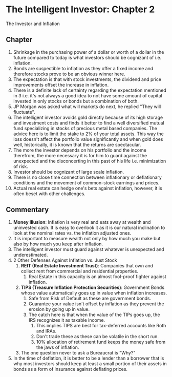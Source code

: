 # The Intelligent Investor: Chapter 2
The Investor and Inflation

## Chapter
1. Shrinkage in the purchasing power of a dollar or worth of a dollar in the future compared to today is what investors should be cognizant of i.e. inflation.
2. Bonds are suspectible to inflation as they offer a fixed income and therefore stocks prove to be an obvious winner here. 
3. The expectation is that with stock investments, the dividend and price improvements offset the increase in inflation. 
4. There is a definite lack of certainty regarding the expectation mentioned in 3 i.e. it's not always a good idea to not have some amount of capital invested in only stocks or bonds but a combination of both.
5. JP Morgan was asked what will markets do next, he replied "They will fluctuate".
6. The intelligent investor avoids gold directly because of its high storage and investment costs and finds it better to find a well diversified mutual fund specializing in stocks of precious metal based companies. The advice here is to limit the stake to 2% of your total assets. This way the loss doesn't affect the portfolio value significantly and when gold does well, historically, it is known that the returns are spectacular.
7. The more the investor depends on his portfolio and the income therefrom, the more necessary it is for him to guard against the unexpected and the disconcerting in this past of his life i.e. minimization of risk.
8. Investor should be cognizant of large scale inflation.
9. There is no close time connection between inflationary or deflationary conditions and the movement of common-stock earnings and prices. 
10. Actual real estate can hedge one's bets against inflation, however, it is often beset with other challenges.

## Commentary
1. __Money Illusion__: Inflation is very real and eats away at wealth and uninvested cash. It is easy to overlook it as it is our natural inclination to look at the nominal rates vs. the inflation adjusted ones. 
2. It is important to measure wealth not only by how much you make but also by how much you keep after inflation.
3. The intelligent investor must guard against whatever is unexpected and underestimated.
4. 2 Other Defenses Against Inflation vs. Just Stock
   1. __REIT (Real Estate Investment Trust)__: Companies that own and collect rent from commercial and residential properties.
      1. Real Estate in this capacity is an almost fool-proof fighter against inflation.
   2. __TIPS (Treasure Inflation Protection Securities)__: Government Bonds whose value automatically goes up in value when inflation increases.
      1. Safe from Risk of Default as these are government bonds.
      2. Guarantee your value isn't offset by inflation as they prevent the erosion by going up in value.
      3. The catch here is that when the value of the TIPs goes up, the IRS recognizes it as taxable income.
         1. This implies TIPS are best for tax-deferred accounts like Roth and IRAs.
         2. Don't trade these as these can be volatile in the short run.
         3. 10% allocation of retirement fund keeps the money safe from the jaws of inflation.
   3. The one question never to ask a Bureaucrat is "Why?"
5. In the time of deflation, it is better to be a lender than a borrower that is why most investors should keep at least a small portion of their assets in bonds as a form of insurance against deflating prices.